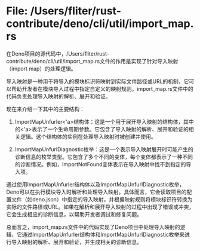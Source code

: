 # File: /Users/fliter/rust-contribute/deno/cli/util/import_map.rs

在Deno项目的源代码中，/Users/fliter/rust-contribute/deno/cli/util/import_map.rs文件的作用是实现了针对导入映射（import map）的处理逻辑。

导入映射是一种用于将导入的模块标识符映射到实际文件路径或URL的机制，它可以帮助开发者在模块导入过程中指定自定义的映射规则。import_map.rs文件中的代码负责处理导入映射的解析、展开和验证。

现在来介绍一下其中的主要结构：

1. ImportMapUnfurler<'a>结构体：这是一个用于展开导入映射的结构体，其中的<'a>表示了一个生命周期参数。它包含了导入映射的解析、展开和验证的相关逻辑。这个结构体的实例在处理导入映射时被创建并使用。

2. ImportMapUnfurlDiagnostic枚举：这是一个表示导入映射展开时可能产生的诊断信息的枚举类型。它包含了多个不同的变体，每个变体都表示了一种不同的诊断情况。例如，ImportNotFound变体表示在导入映射中找不到指定的导入项。

通过使用ImportMapUnfurler结构体以及ImportMapUnfurlDiagnostic枚举，Deno可以在执行模块导入时解析和处理导入映射。具体而言，它会读取项目的配置文件（如deno.json）中指定的导入映射，并根据映射规则将模块标识符转换为实际的文件路径或URL。如果在解析和展开导入映射的过程中出现了错误或冲突，它会生成相应的诊断信息，以帮助开发者调试和修复问题。

总而言之，import_map.rs文件中的代码实现了Deno项目中处理导入映射的逻辑，它通过ImportMapUnfurler结构体和ImportMapUnfurlDiagnostic枚举来进行导入映射的解析、展开和验证，并生成相关的诊断信息。

